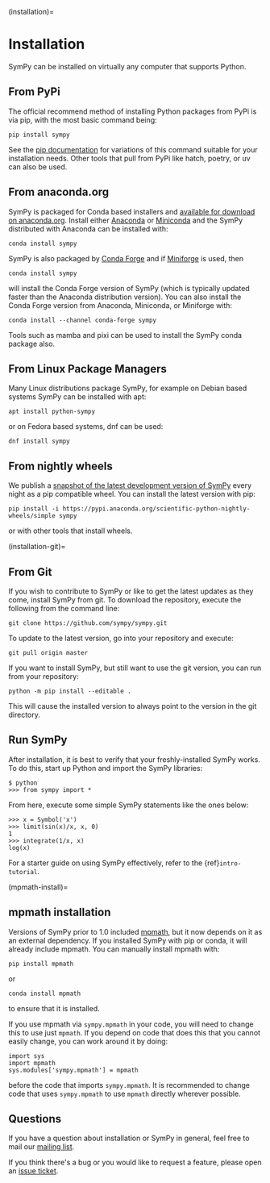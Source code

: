 (installation)=

# Installation

SymPy can be installed on virtually any computer that supports Python.

## From PyPi

The official recommend method of installing Python packages from PyPi is via
pip, with the most basic command being:

```
pip install sympy
```

See the [pip documentation](https://pip.pypa.io/en/stable/index.html) for
variations of this command suitable for your installation needs. Other tools
that pull from PyPi like hatch, poetry, or uv can also be used.

## From anaconda.org

SymPy is packaged for Conda based installers and [available for download on
anaconda.org](https://anaconda.org/search?q=sympy). Install either
[Anaconda](https://www.anaconda.com/download) or
[Miniconda](https://docs.anaconda.com/miniconda/) and the SymPy distributed
with Anaconda can be installed with:

```
conda install sympy
```

SymPy is also packaged by [Conda Forge](https://conda-forge.org) and if
[Miniforge](https://conda-forge.org/download/) is used, then

```
conda install sympy
```

will install the Conda Forge version of SymPy (which is typically updated
faster than the Anaconda distribution version). You can also install the Conda
Forge version from Anaconda, Miniconda, or Miniforge with:

```
conda install --channel conda-forge sympy
```

Tools such as mamba and pixi can be used to install the SymPy conda package
also.

## From Linux Package Managers

Many Linux distributions package SymPy, for example on Debian based systems
SymPy can be installed with apt:

```
apt install python-sympy
```

or on Fedora based systems, dnf can be used:

```
dnf install sympy
```

## From nightly wheels

We publish a [snapshot of the latest development version of SymPy](
https://anaconda.org/scientific-python-nightly-wheels/sympy) every night as a
pip compatible wheel. You can install the latest version with pip:

```
pip install -i https://pypi.anaconda.org/scientific-python-nightly-wheels/simple sympy
```

or with other tools that install wheels.

(installation-git)=
## From Git

If you wish to contribute to SymPy or like to get the latest updates as they
come, install SymPy from git. To download the repository, execute the following
from the command line:

```
git clone https://github.com/sympy/sympy.git
```

To update to the latest version, go into your repository and execute:

```
git pull origin master
```

If you want to install SymPy, but still want to use the git version, you can
run from your repository:

```
python -m pip install --editable .
```

This will cause the installed version to always point to the version in the git
directory.

## Run SymPy

After installation, it is best to verify that your freshly-installed SymPy
works. To do this, start up Python and import the SymPy libraries:

```
$ python
>>> from sympy import *
```

From here, execute some simple SymPy statements like the ones below:

```
>>> x = Symbol('x')
>>> limit(sin(x)/x, x, 0)
1
>>> integrate(1/x, x)
log(x)
```

For a starter guide on using SymPy effectively, refer to the {ref}`intro-tutorial`.

(mpmath-install)=
## mpmath installation

Versions of SymPy prior to 1.0 included [mpmath], but it now depends on it as
an external dependency. If you installed SymPy with pip or conda, it will
already include mpmath. You can manually install mpmath with:

```
pip install mpmath
```

or

```
conda install mpmath
```

to ensure that it is installed.

If you use mpmath via `sympy.mpmath` in your code, you will need to change this
to use just `mpmath`. If you depend on code that does this that you cannot
easily change, you can work around it by doing:

```
import sys
import mpmath
sys.modules['sympy.mpmath'] = mpmath
```

before the code that imports `sympy.mpmath`. It is recommended to change code
that uses `sympy.mpmath` to use `mpmath` directly wherever possible.

## Questions

If you have a question about installation or SymPy in general, feel free to
mail our [mailing list].

If you think there's a bug or you would like to request a feature, please open
an [issue ticket].

[downloads site]: https://github.com/sympy/sympy/releases
[issue ticket]: https://github.com/sympy/sympy/issues
[mailing list]: https://groups.google.com/forum/#!forum/sympy
[mpmath]: https://mpmath.org/
